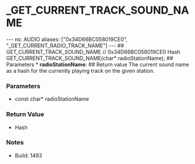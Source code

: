 # _GET_CURRENT_TRACK_SOUND_NAME

--- ns: AUDIO aliases: ["0x34D66BC058019CE0", "_GET_CURRENT_RADIO_TRACK_NAME"] --- ## GET_CURRENT_TRACK_SOUND_NAME  // 0x34D66BC058019CE0 Hash GET_CURRENT_TRACK_SOUND_NAME(char* radioStationName);  ## Parameters * **radioStationName**:  ## Return value The current sound name as a hash for the currently playing track on the given station.

### Parameters
* const char* radioStationName

### Return Value
* Hash

### Notes
* Build: 1493

